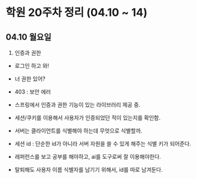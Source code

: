 # 학원 20주차 정리 (04.10 ~ 14)

## 04.10 월요일

1. 인증과 권한

- 로그인 하고 와!
- 너 권한 있어?
- 403 : 보안 에러

- 스프링에서 인증과 권한 기능이 있는 라이브러리 제공 중.

- 세션/쿠키를 이용해서 사용자가 인증되었던 적이 있는지를 확인함.

- 서버는 클라이언트를 식별해야 하는데 무엇으로 식별할까.
- 세션 id : 단순한 id가 아니라 서버 자원을 쓸 수 있게 해주는 식별 키가 되어준다.

- 레퍼런스를 보고 공부를 해야하고, ai를 도구로써 잘 이용해야한다.

- 탈퇴해도 사용자 이름 식별자를 남기기 위해서, id를 따로 남겨둔다.
